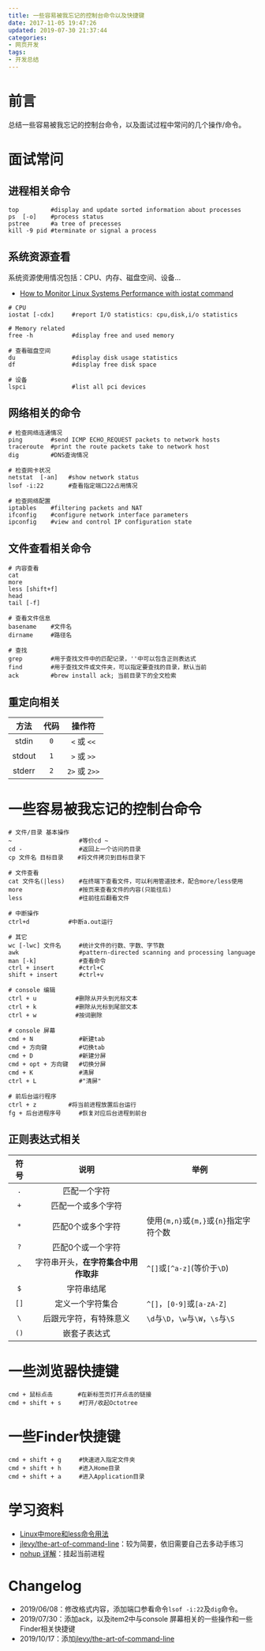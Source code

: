```yaml
---
title: 一些容易被我忘记的控制台命令以及快捷键
date: 2017-11-05 19:47:26
updated: 2019-07-30 21:37:44
categories:
- 网页开发
tags:
- 开发总结
---
```

# 前言
总结一些容易被我忘记的控制台命令，以及面试过程中常问的几个操作/命令。

<!-- more -->
# 面试常问
## 进程相关命令
```shell
top         #display and update sorted information about processes
ps  [-o]    #process status
pstree      #a tree of precesses
kill -9 pid #terminate or signal a process
```

## 系统资源查看
系统资源使用情况包括：CPU、内存、磁盘空间、设备...

- [How to Monitor Linux Systems Performance with iostat command](https://www.linuxtechi.com/monitor-linux-systems-performance-iostat-command/)

```shell
# CPU
iostat [-cdx]     #report I/O statistics: cpu,disk,i/o statistics

# Memory related
free -h           #display free and used memory

# 查看磁盘空间
du                #display disk usage statistics
df                #display free disk space

# 设备
lspci             #list all pci devices
```

## 网络相关的命令
```shell
# 检查网络连通情况
ping        #send ICMP ECHO_REQUEST packets to network hosts
traceroute  #print the route packets take to network host
dig         #DNS查询情况

# 检查网卡状况
netstat  [-an]   #show network status
lsof -i:22       #查看指定端口22占用情况

# 检查网络配置
iptables    #filtering packets and NAT
ifconfig    #configure network interface parameters
ipconfig    #view and control IP configuration state
```

## 文件查看相关命令
```shell
# 内容查看
cat
more
less [shift+f]
head
tail [-f]

# 查看文件信息
basename    #文件名
dirname     #路径名

# 查找
grep        #用于查找文件中的匹配记录，''中可以包含正则表达式
find        #用于查找文件或文件夹，可以指定要查找的目录，默认当前
ack         #brew install ack; 当前目录下的全文检索
```

## 重定向相关

| 方法 | 代码 | 操作符 |
| :--------: | :--------: | :--------: |
| stdin | `0` | `<` 或 `<<` |
| stdout | `1` | `>` 或 `>>` |
| stderr | `2` | `2>` 或 `2>>` |

# 一些容易被我忘记的控制台命令
```shell
# 文件/目录 基本操作
~                   #等价cd ~
cd -                #返回上一个访问的目录
cp 文件名 目标目录    #将文件拷贝到目标目录下

# 文件查看
cat 文件名(|less)    #在终端下查看文件，可以利用管道技术，配合more/less使用
more                #按页来查看文件的内容(只能往后)
less                #往前往后翻看文件

# 中断操作
ctrl+d           #中断a.out运行

# 其它
wc [-lwc] 文件名     #统计文件的行数、字数、字节数
awk                 #pattern-directed scanning and processing language
man [-k]            #查看命令
ctrl + insert       #ctrl+C
shift + insert      #ctrl+v

# console 编辑
ctrl + u           #删除从开头到光标文本
ctrl + k           #删除从光标到尾部文本
ctrl + w           #按词删除

# console 屏幕
cmd + N             #新建tab
cmd + 方向键         #切换tab
cmd + D             #新建分屏
cmd + opt + 方向键   #切换分屏
cmd + K             #清屏
ctrl + L            #"清屏"

# 前后台运行程序
ctrl + z         #将当前进程放置后台运行
fg + 后台进程序号     #恢复对应后台进程到前台
```

## 正则表达式相关
| 符号 | 说明 | 举例 |
| :--------: | :--------: | -------- |
| `.` | 匹配一个字符 |  |
| `+` | 匹配一个或多个字符 |  |
| `*` | 匹配0个或多个字符 | 使用`{m,n}`或`{m,}`或`{n}`指定字符个数 |
| `?` | 匹配0个或一个字符 |  |
| `^` | 字符串开头，**在字符集合中用作取非** | `^[]`或`[^a-z]`(等价于`\D`) |
| `$` | 字符串结尾 |  |
| `[]` | 定义一个字符集合 |`^[]`，`[0-9]`或`[a-zA-Z]`|
| `` \ `` | 后跟元字符，有特殊意义 | `\d`与`\D`，`\w`与`\W`，`\s`与`\S` |
| `()` | 嵌套子表达式 |  |

# 一些浏览器快捷键
```commands
cmd + 鼠标点击       #在新标签页打开点击的链接
cmd + shift + s     #打开/收起Octotree
```

# 一些Finder快捷键
```commands
cmd + shift + g     #快速进入指定文件夹
cmd + shift + h     #进入Home目录
cmd + shift + a     #进入Application目录
```

# 学习资料
- [Linux中more和less命令用法](https://www.cnblogs.com/aijianshi/p/5750911.html)
- [jlevy/the-art-of-command-line](https://github.com/jlevy/the-art-of-command-line/blob/master/README-zh.md)：较为简要，依旧需要自己去多动手练习
- [nohup 详解](https://www.cnblogs.com/jinxiao-pu/p/9131057.html)：挂起当前进程

# Changelog
- 2019/06/08：修改格式内容，添加端口参看命令`lsof -i:22`及`dig`命令。
- 2019/07/30：添加ack，以及item2中与console 屏幕相关的一些操作和一些Finder相关快捷键
- 2019/10/17：添加[jlevy/the-art-of-command-line](https://github.com/jlevy/the-art-of-command-line/blob/master/README-zh.md)
